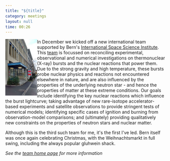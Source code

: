 ```yaml
---
title: "${title}"
category: meetings
layout: null
time: 00:26
---
```

<!-- converted from blosxom format post by dkg 22.1.2022 -->
  <!---- Begin .post ---->
<img src="images/ISSI.jpg" width="100" align="left"></a>
In December we kicked off a new international team supported by Bern's
<a href="http://www.issibern.ch">International Space Science Institute</a>.
This <a href="http://www.issibern.ch/teams/labtostars/index.php/team/">team</a> is focussed on reconciling experimental, observational and numerical
investigations on thermonuclear (X-ray) bursts and the nuclear reactions that
power them.
Due to the strong gravity and high temperature, these bursts probe nuclear
physics and reactions not encountered elsewhere in nature, and are also influenced by
the properties of the underlying neutron star - and hence the properties of
matter at these extreme conditions.
Our goals include identifying the key nuclear reactions which
influence the burst lightcurve; taking advantage of new rare-isotope accelerator-based experiments and satellite observations to provide stringent tests of
numerical models; identifying specific cases of ignition and burning from
observation-model comparisons; and (ultimately) providing qualitatively new constraints on the
properties of neutron stars and nuclear matter.
</p>
<p>Although this is the third
such team for me, it's the first I've led.  Bern itself was once again 
celebrating Christmas,
with the Weihnachtsmarkt in full swing, including the always popular 
gluhwein shack.
</p>
<p><em>See the <a href="http://www.issibern.ch/teams/labtostars">team home page</a> for more information</em></p>
